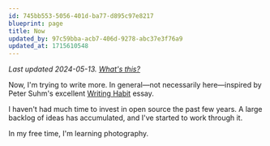 ```yaml
---
id: 745bb553-5056-401d-ba77-d895c97e8217
blueprint: page
title: Now
updated_by: 97c59bba-acb7-406d-9278-abc37e3f76a9
updated_at: 1715610548
---
```

*Last updated 2024-05-13. [What's this?](https://sive.rs/nowff)*

Now, I'm trying to write more. In general—not necessarily here—inspired by Peter Suhm's excellent [Writing Habit](https://writinghabit.com) essay.

I haven't had much time to invest in open source the past few years. A large backlog of ideas has accumulated, and I've started to work through it.

In my free time, I'm learning photography.